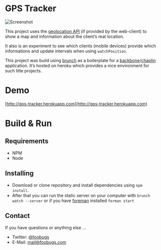 # GPS Tracker

![Screenshot](https://raw.github.com/foobugs/gps-tracker/master/screenshot.png)

This project uses the [geolocation API](dev.w3.org/geo/api/spec-source.html) (if provided by the web-client) to show a map and information about the client’s real location.

It also is an experiment to see which clients (mobile devices) provide which informations and update intervals when using `watchPosition`.

This project was build using [brunch](http://brunch.io/) as a boilerplate for a [backbone](backbonejs.org)/[chaplin](http://chaplinjs.org/) application. It’s hosted on heroku which provides a nice environment for such litte projects.

# Demo

[http://gps-tracker.herokuapp.com](http://gps-tracker.herokuapp.com)

# Build & Run

## Requirements

* NPM
* Node

## Installing

* Download or clone repository and install dependencies using `npm install`.
* After that you can run the static server on your computer with `brunch watch --server` or if you have [foreman](https://npmjs.org/package/foreman) installed `forman start`

## Contact

If you have questions or anything else …

* Twitter: [@foobugs](https://twitter.com/foobugs)
* E-Mail: [mail@foobugs.com](mail:mail@foobugs.com?subject=gps-tracker)
